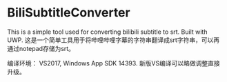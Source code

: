 # BiliSubtitleConverter

This is a simple tool used for converting bilibili subtitle to srt. Built with UWP.
这是一个简单工具用于将哔哩哔哩字幕的字符串翻译成srt字符串，可以再通过notepad存储为srt。

编译环境：
VS2017, Windows App SDK 14393. 新版VS编译可以略做调整直接升级。
